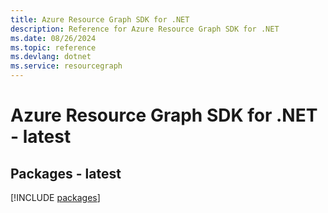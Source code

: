 ```yaml
---
title: Azure Resource Graph SDK for .NET
description: Reference for Azure Resource Graph SDK for .NET
ms.date: 08/26/2024
ms.topic: reference
ms.devlang: dotnet
ms.service: resourcegraph
---
```

# Azure Resource Graph SDK for .NET - latest
## Packages - latest
[!INCLUDE [packages](resource-graph-index.md)]